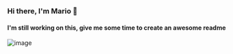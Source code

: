 ### Hi there, I'm Mario 👋

#### I'm still working on this, give me some time to create an awesome readme

![image](https://www.mariopayan.com/images/404.png)
